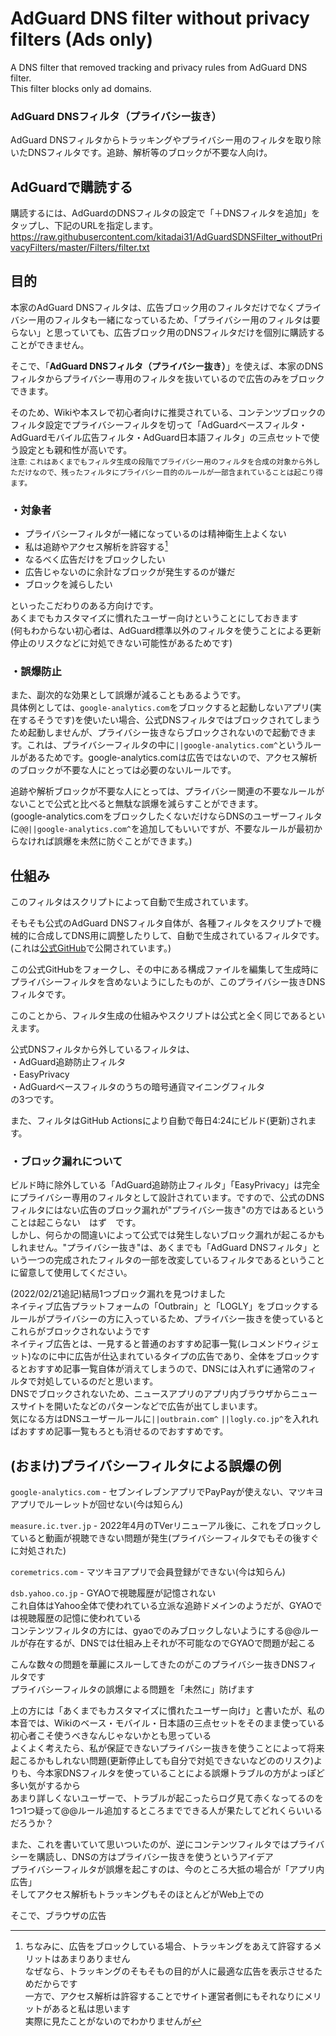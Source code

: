 # AdGuard DNS filter without privacy filters (Ads only)
A DNS filter that removed tracking and privacy rules from AdGuard DNS filter.  
This filter blocks only ad domains.

### AdGuard DNSフィルタ（プライバシー抜き）
AdGuard DNSフィルタからトラッキングやプライバシー用のフィルタを取り除いたDNSフィルタです。追跡、解析等のブロックが不要な人向け。

## AdGuardで購読する
購読するには、AdGuardのDNSフィルタの設定で「＋DNSフィルタを追加」をタップし、下記のURLを指定します。  
https://raw.githubusercontent.com/kitadai31/AdGuardSDNSFilter_withoutPrivacyFilters/master/Filters/filter.txt

## 目的
本家のAdGuard DNSフィルタは、広告ブロック用のフィルタだけでなくプライバシー用のフィルタも一緒になっているため、「プライバシー用のフィルタは要らない」と思っていても、広告ブロック用のDNSフィルタだけを個別に購読することができません。

そこで、「**AdGuard DNSフィルタ（プライバシー抜き）**」を使えば、本家のDNSフィルタからプライバシー専用のフィルタを抜いているので広告のみをブロックできます。

そのため、Wikiや本スレで初心者向けに推奨されている、コンテンツブロックのフィルタ設定でプライバシーフィルタを切って「AdGuardベースフィルタ・AdGuardモバイル広告フィルタ・AdGuard日本語フィルタ」の三点セットで使う設定とも親和性が高いです。  
<sub>注意: これはあくまでもフィルタ生成の段階でプライバシー用のフィルタを合成の対象から外しただけなので、残ったフィルタにプライバシー目的のルールが一部含まれていることは起こり得ます。</sub>

### ・対象者
* プライバシーフィルタが一緒になっているのは精神衛生上よくない
* 私は追跡やアクセス解析を許容する[^1]
* なるべく広告だけをブロックしたい
* 広告じゃないのに余計なブロックが発生するのが嫌だ
* ブロックを減らしたい

といったこだわりのある方向けです。  
あくまでもカスタマイズに慣れたユーザー向けということにしておきます  
(何もわからない初心者は、AdGuard標準以外のフィルタを使うことによる更新停止のリスクなどに対処できない可能性があるためです)

### ・誤爆防止
また、副次的な効果として誤爆が減ることもあるようです。  
具体例としては、`google-analytics.com`をブロックすると起動しないアプリ(実在するそうです)を使いたい場合、公式DNSフィルタではブロックされてしまうため起動しませんが、プライバシー抜きならブロックされないので起動できます。これは、プライバシーフィルタの中に`||google-analytics.com^`というルールがあるためです。google-analytics.comは広告ではないので、アクセス解析のブロックが不要な人にとっては必要のないルールです。

追跡や解析ブロックが不要な人にとっては、プライバシー関連の不要なルールがないことで公式と比べると無駄な誤爆を減らすことができます。  
(google-analytics.comをブロックしたくないだけならDNSのユーザーフィルタに`@@||google-analytics.com^`を追加してもいいですが、不要なルールが最初からなければ誤爆を未然に防ぐことができます。)

## 仕組み
このフィルタはスクリプトによって自動で生成されています。

そもそも公式のAdGuard DNSフィルタ自体が、各種フィルタをスクリプトで機械的に合成してDNS用に調整したりして、自動で生成されているフィルタです。  
(これは[公式GitHub](https://github.com/AdguardTeam/AdGuardSDNSFilter)で公開されています。)

この公式GitHubをフォークし、その中にある構成ファイルを編集して生成時にプライバシーフィルタを含めないようにしたものが、このプライバシー抜きDNSフィルタです。

このことから、フィルタ生成の仕組みやスクリプトは公式と全く同じであるといえます。

公式DNSフィルタから外しているフィルタは、  
・AdGuard追跡防止フィルタ  
・EasyPrivacy  
・AdGuardベースフィルタのうちの暗号通貨マイニングフィルタ  
の3つです。

また、フィルタはGitHub Actionsにより自動で毎日4:24にビルド(更新)されます。

### ・ブロック漏れについて
ビルド時に除外している「AdGuard追跡防止フィルタ」「EasyPrivacy」は完全にプライバシー専用のフィルタとして設計されています。ですので、公式のDNSフィルタにはない広告のブロック漏れが"プライバシー抜き"の方ではあるということは起こらない　はず　です。  
しかし、何らかの間違いによって公式では発生しないブロック漏れが起こるかもしれません。"プライバシー抜き"は、あくまでも「AdGuard DNSフィルタ」という一つの完成されたフィルタの一部を改変しているフィルタであるということに留意して使用してください。

(2022/02/21追記)結局1つブロック漏れを見つけました  
ネイティブ広告プラットフォームの「Outbrain」と「LOGLY」をブロックするルールがプライバシーの方に入っているため、プライバシー抜きを使っているとこれらがブロックされないようです  
ネイティブ広告とは、一見すると普通のおすすめ記事一覧(レコメンドウィジェット)なのに中に広告が仕込まれているタイプの広告であり、全体をブロックするとおすすめ記事一覧自体が消えてしまうので、DNSには入れずに通常のフィルタで対処しているのだと思います。  
DNSでブロックされないため、ニュースアプリのアプリ内ブラウザからニュースサイトを開いたなどのパターンなどで広告が出てしまいます。  
気になる方はDNSユーザールールに`||outbrain.com^` `||logly.co.jp^`を入れればおすすめ記事一覧もろとも消せるのでおすすめです。

## (おまけ)プライバシーフィルタによる誤爆の例
`google-analytics.com` - セブンイレブンアプリでPayPayが使えない、マツキヨアプリでルーレットが回せない(今は知らん)

`measure.ic.tver.jp` - 2022年4月のTVerリニューアル後に、これをブロックしていると動画が視聴できない問題が発生(プライバシーフィルタでもその後すぐに対処された)  

`coremetrics.com` - マツキヨアプリで会員登録ができない(今は知らん)

`dsb.yahoo.co.jp` - GYAOで視聴履歴が記憶されない  
これ自体はYahoo全体で使われている立派な追跡ドメインのようだが、GYAOでは視聴履歴の記憶に使われている  
コンテンツフィルタの方には、gyaoでのみブロックしないようにする@@ルールが存在するが、DNSでは仕組み上それが不可能なのでGYAOで問題が起こる

こんな数々の問題を華麗にスルーしてきたのがこのプライバシー抜きDNSフィルタです  
プライバシーフィルタの誤爆による問題を「未然に」防げます

上の方には「あくまでもカスタマイズに慣れたユーザー向け」と書いたが、私の本音では、Wikiのベース・モバイル・日本語の三点セットをそのまま使っている初心者こそ使うべきなんじゃないかとも思っている  
よくよく考えたら、私が保証できないプライバシー抜きを使うことによって将来起こるかもしれない問題(更新停止しても自分で対処できないなどののリスク)よりも、今本家DNSフィルタを使っていることによる誤爆トラブルの方がよっぽど多い気がするから  
あまり詳しくないユーザーで、トラブルが起こったらログ見て赤くなってるのを1つ1つ疑って@@ルール追加するところまでできる人が果たしてどれくらいいるだろうか？  

また、これを書いていて思いついたのが、逆にコンテンツフィルタではプライバシーを購読し、DNSの方はプライバシー抜きを使うというアイデア  
プライバシーフィルタが誤爆を起こすのは、今のところ大抵の場合が「アプリ内広告」  
そしてアクセス解析もトラッキングもそのほとんどがWeb上での

そこで、ブラウザの広告

[^1]: ちなみに、広告をブロックしている場合、トラッキングをあえて許容するメリットはあまりありません  
なぜなら、トラッキングのそもそもの目的が人に最適な広告を表示させるためだからです  
一方で、アクセス解析は許容することでサイト運営者側にもそれなりにメリットがあると私は思います  
実際に見たことがないのでわかりませんが
